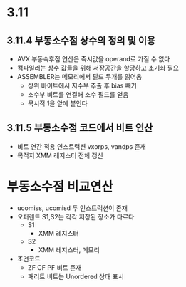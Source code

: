 # 3.11

## 3.11.4 부동소수점 상수의 정의 및 이용

* AVX 부동속후점 연산은 즉시값을  operand로 가질 수 없다
* 컴파일러는 상수 값들을 위해 저장공간을 할당하고 초기화 필요
* ASSEMBLER는 메모리에서 필드 두개를 읽어옴
	* 상위 바이트에서 지수부 추출 후 bias 빼기
	* 소수부 비트를 연결해 소수 필드를 얻음
	* 묵시적 1을 앞에 붙인다

## 3.11.5 부동소수점 코드에서 비트 연산

* 비트 연간 적용 인스트럭션  vxorps, vandps 존재
* 목적지 XMM 레지스터 전체 갱신

# 부동소수점 비교연산

* ucomiss, ucomisd 두 인스트럭션이 존재
* 오퍼렌드 S1,S2는 각각 저장된 장소가 다르다
	* S1
		* XMM 레지스터
	* S2
		* XMM 레지스터, 메모리
* 조건코드
	* ZF CF PF 비트 존재
	* 패리트 비트는 Unordered 상태 표시
